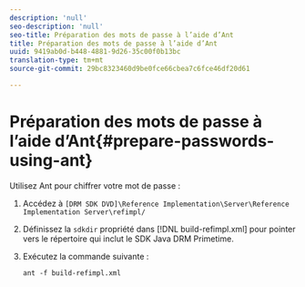 ```yaml
---
description: 'null'
seo-description: 'null'
seo-title: Préparation des mots de passe à l’aide d’Ant
title: Préparation des mots de passe à l’aide d’Ant
uuid: 9419ab0d-b448-4881-9d26-35c00f0b13bc
translation-type: tm+mt
source-git-commit: 29bc8323460d9be0fce66cbea7c6fce46df20d61

---
```



# Préparation des mots de passe à l’aide d’Ant{#prepare-passwords-using-ant}

Utilisez Ant pour chiffrer votre mot de passe :

1. Accédez à `[DRM SDK DVD]\Reference Implementation\Server\Reference Implementation Server\refimpl/`
1. Définissez la `sdkdir` propriété dans [!DNL build-refimpl.xml] pour pointer vers le répertoire qui inclut le SDK Java DRM Primetime.
1. Exécutez la commande suivante :

   ```
   ant -f build-refimpl.xml
   ```

